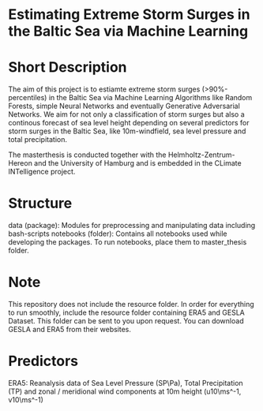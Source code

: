 # Estimating Extreme Storm Surges in the Baltic Sea via Machine Learning

# Short Description
The aim of this project is to estiamte extreme 
storm surges (>90%-percentiles) in the Baltic Sea via Machine Learning Algorithms like Random Forests, 
simple Neural Networks and eventually Generative Adversarial Networks. 
We aim for not only a classification of storm surges but also a continous forecast of sea level height 
depending on several predictors for storm surges in the Baltic Sea, like 10m-windfield, sea level pressure and total precipitation.

The masterthesis is conducted together with the Helmholtz-Zentrum-Hereon and the University of Hamburg 
and is embedded in the CLimate INTelligence project.

# Structure
data (package): Modules for preprocessing and manipulating data including bash-scripts
notebooks (folder): Contains all notebooks used while developing the packages. To run notebooks, place them to master_thesis folder.

# Note
This repository does not include the resource folder. In order for everything to run smoothly, 
include the resource folder containing ERA5 and GESLA Dataset. This folder can be sent to you upon request.
You can download GESLA and ERA5 from their websites. 

# Predictors
ERA5: Reanalysis data of Sea Level Pressure (SP\Pa), Total Precipitation (TP\) and zonal / meridional wind components at 10m height (u10\ms^-1, v10\ms^-1)



